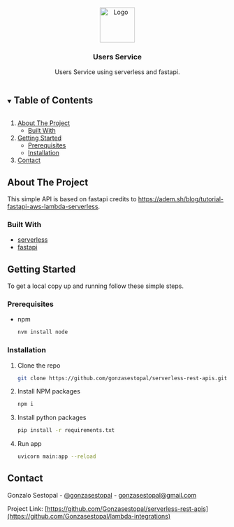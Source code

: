 <br />
<p align="center">
  <a href="https://github.com/gonzasestopal/lambda-integrations/serverless-fast">
    <img src="https://flask.palletsprojects.com/en/2.2.x/_images/flask-logo.png" alt="Logo" width="80" height="80">
  </a>

  <h3 align="center">Users Service</h3>

  <p align="center">
    Users Service using serverless and fastapi.
    <br />
  </p>
</p>



<!-- TABLE OF CONTENTS -->
<details open="open">
  <summary><h2 style="display: inline-block">Table of Contents</h2></summary>
  <ol>
    <li>
      <a href="#about-the-project">About The Project</a>
      <ul>
        <li><a href="#built-with">Built With</a></li>
      </ul>
    </li>
    <li>
      <a href="#getting-started">Getting Started</a>
      <ul>
        <li><a href="#prerequisites">Prerequisites</a></li>
        <li><a href="#installation">Installation</a></li>
      </ul>
    </li>
    <li><a href="#contact">Contact</a></li>
  </ol>
</details>



<!-- ABOUT THE PROJECT -->
## About The Project

This simple API is based on fastapi credits to https://adem.sh/blog/tutorial-fastapi-aws-lambda-serverless.


### Built With

* [serverless](https://www.serverless.com/)
* [fastapi](https://fastapi.tiangolo.com/)



<!-- GETTING STARTED -->
## Getting Started

To get a local copy up and running follow these simple steps.

### Prerequisites

* npm
  ```sh
  nvm install node
  ```

### Installation

1. Clone the repo
   ```sh
   git clone https://github.com/gonzasestopal/serverless-rest-apis.git
   ```
2. Install NPM packages
   ```sh
   npm i
   ```

3. Install python packages
   ```sh
   pip install -r requirements.txt
   ```

4. Run app
    ```sh
    uvicorn main:app --reload
    ```


<!-- CONTACT -->
## Contact

Gonzalo Sestopal - [@gonzasestopal](https://www.linkedin.com/in/gonzasestopal/) - gonzasestopal@gmail.com

Project Link: [https://github.com/Gonzasestopal/serverless-rest-apis](https://github.com/Gonzasestopal/lambda-integrations)

